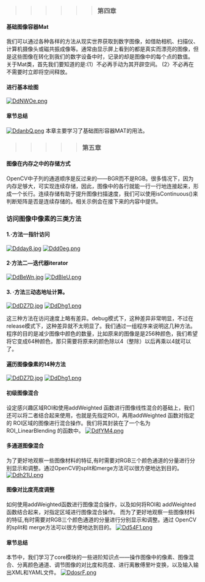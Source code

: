 >>>>>> ### 第四章
#### 基础图像容器Mat
我们可以通过各种各样的方法从现实世界获取到数字图像，如借助相机、扫描仪、计算机摄像头或磁共振成像等。通常由显示屏上看到的都是真实而漂亮的图像，但是这些图像在转化到我们的数字设备中时，记录的却是图像中的每个点的数值。
关于Mat类，首先我们要知道的是:(1）不必再手动为其开辟空间。
(2〉不必再在不需要时立即将空间释放。
#### 进行基本绘图
[![DdNWOe.png](https://s3.ax1x.com/2020/11/25/DdNWOe.png)](https://imgchr.com/i/DdNWOe)

#### 章节总结
[![DdanbQ.png](https://s3.ax1x.com/2020/11/25/DdanbQ.png)](https://imgchr.com/i/DdanbQ)
本章主要学习了基础图形容器MAT的用法。

>>>>> ### 第五章
#### 图像在内存之中的存储方式
OpenCV中子列的通道顺序是反过来的——BGR而不是RGB。很多情况下，因为内存足够大，可实现连续存储，因此，图像中的各行就能一行一行地连接起来，形成一个长行。连续存储有助于提升图像扫描速度，我们可以使用isContinuous()来判断矩阵是否是连续存储的。相关示例会在接下来的内容中提供。
### 访问图像中像素的三类方法
#### 1.·方法一指针访问
[![Ddday8.jpg](https://s3.ax1x.com/2020/11/25/Ddday8.jpg)](https://imgchr.com/i/Ddday8)
[![Ddd0eg.png](https://s3.ax1x.com/2020/11/25/Ddd0eg.png)](https://imgchr.com/i/Ddd0eg)
#### 2·方法二―迭代器iterator
[![DdBeWn.jpg](https://s3.ax1x.com/2020/11/25/DdBeWn.jpg)](https://imgchr.com/i/DdBeWn)
[![DdBleU.png](https://s3.ax1x.com/2020/11/25/DdBleU.png)](https://imgchr.com/i/DdBleU)
#### 3. ·方法三动态地址计算。
[![DdDZ7D.jpg](https://s3.ax1x.com/2020/11/25/DdDZ7D.jpg)](https://imgchr.com/i/DdDZ7D)
[![DdDhg1.png](https://s3.ax1x.com/2020/11/25/DdDhg1.png)](https://imgchr.com/i/DdDhg1)

这三种方法在访问速度上略有差异。debug模式下，这种差异非常明显，不过在release模式下，这种差异就不太明显了。我们通过一组程序来说明这几种方法。程序的目的是减少图像中颜色的数量，比如原来的图像是是256种颜色，我们希望将它变成64种颜色，那只需要将原来的颜色除以4（整除）以后再乘以4就可以了。

#### 遍历图像像素的14种方法
[![DdDZ7D.jpg](https://s3.ax1x.com/2020/11/25/DdDZ7D.jpg)](https://imgchr.com/i/DdDZ7D)
[![DdDhg1.png](https://s3.ax1x.com/2020/11/25/DdDhg1.png)](https://imgchr.com/i/DdDhg1)



#### 初级图像混合
设定感兴趣区域ROI和使用addWeighted 函数进行图像线性混合的基础上，我们还可以将二者结合起来使用，也就是先指定ROI，再用addWeighted 函数对指定的 ROI区域的图像进行混合操作。我们将其封装在了一个名为ROI_LinearBlending 的函数中。
[![DdfYM4.png](https://s3.ax1x.com/2020/11/25/DdfYM4.png)](https://imgchr.com/i/DdfYM4)

#### 多通道图像混合
为了更好地观察一些图像材料的特征,有时需要对RGB三个颜色通道的分量进行分别显示和调整。通过OpenCV的split和merge方法可以很方便地达到目的。
[![Ddh21U.png](https://s3.ax1x.com/2020/11/25/Ddh21U.png)](https://imgchr.com/i/Ddh21U)

#### 图像对比度亮度调整
如何使用addWeighted函数进行图像混合操作，以及如何将ROI和 addWeighted函数结合起来，对指定区域进行图像混合操作。
而为了更好地观察一些图像材料的特征,有时需要对RGB三个颜色通道的分量进行分别显示和调整。通过 OpenCV的split和 merge方法可以很方便地达到目的。
[![Dd54F1.png](https://s3.ax1x.com/2020/11/25/Dd54F1.png)](https://imgchr.com/i/Dd54F1)

#### 章节总结
本节中，我们学习了core模块的一些进阶知识点——操作图像中的像素、图像混合、分离颜色通道、调节图像的对比度和亮度、进行离散傅里叶变换，以及输入输出XML和YAML文件。
[![DdosrF.png](https://s3.ax1x.com/2020/11/25/DdosrF.png)](https://imgchr.com/i/DdosrF)
